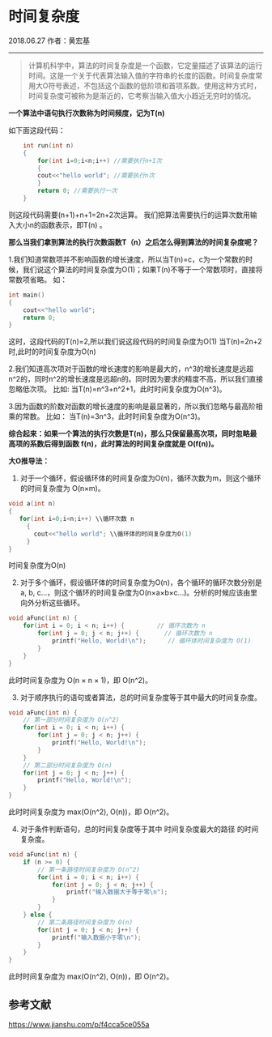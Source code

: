﻿# 时间复杂度 

2018.06.27 作者：黄宏基

---

> 计算机科学中，算法的时间复杂度是一个函数，它定量描述了该算法的运行时间。这是一个关于代表算法输入值的字符串的长度的函数。时间复杂度常用大O符号表述，不包括这个函数的低阶项和首项系数。使用这种方式时，时间复杂度可被称为是渐近的，它考察当输入值大小趋近无穷时的情况。

**一个算法中语句执行次数称为时间频度，记为T(n)**

如下面这段代码：

```cpp
    int run(int n)
    {
        for(int i=0;i<n;i++) //需要执行n+1次
        {
        cout<<"hello world"; //需要执行n次
        }
        return 0; //需要执行一次
    }
```
则这段代码需要(n+1)+n+1=2n+2次运算。
我们把算法需要执行的运算次数用输入大小n的函数表示，即T(n) 。

**那么当我们拿到算法的执行次数函数T（n）之后怎么得到算法的时间复杂度呢？**

 1.我们知道常数项并不影响函数的增长速度，所以当T(n)=c，c为一个常数的时候，我们说这个算法的时间复杂度为O(1)；如果T(n)不等于一个常数项时，直接将常数项省略。
如：
```cpp
int main()
{
    cout<<"hello world";
    return 0;
}
```
这时，这段代码的T(n)=2,所以我们说这段代码的时间复杂度为O(1)
当T(n)=2n+2时,此时的时间复杂度为O(n)

2.我们知道高次项对于函数的增长速度的影响是最大的，n^3的增长速度是远超n^2的，同时n^2的增长速度是远超n的。同时因为要求的精度不高，所以我们直接忽略低次项。
比如:
当T(n)=n^3+n^2+1，此时时间复杂度为O(n^3)。

3.因为函数的阶数对函数的增长速度的影响是最显著的，所以我们忽略与最高阶相乘的常数。
比如：
当T(n)=3n^3，此时时间复杂度为O(n^3)。

**综合起来：如果一个算法的执行次数是T(n)，那么只保留最高次项，同时忽略最高项的系数后得到函数 f(n)，此时算法的时间复杂度就是 O(f(n))。**

**大O推导法：**

 1. 对于一个循环，假设循环体的时间复杂度为O(n)，循环次数为m，则这个循环的时间复杂度为 O(n×m)。

 ```cpp
 void a(int n)
 {
    for(int i=0;i<n;i++) \\循环次数 n
      {
        cout<<"hello world"; \\循环体的时间复杂度为O(1)
      }
 }
 ```
 时间复杂度为O(n)
 
 2. 对于多个循环，假设循环体的时间复杂度为O(n)，各个循环的循环次数分别是a, b, c...，则这个循环的时间复杂度为O(n×a×b×c...)。分析的时候应该由里向外分析这些循环。

```cpp
void aFunc(int n) {
    for(int i = 0; i < n; i++) {         // 循环次数为 n
        for(int j = 0; j < n; j++) {       // 循环次数为 n
            printf("Hello, World!\n");      // 循环体时间复杂度为 O(1)
        }
    }
}
```
此时时间复杂度为 O(n × n × 1)，即 O(n^2)。

 3. 对于顺序执行的语句或者算法，总的时间复杂度等于其中最大的时间复杂度。

```cpp
void aFunc(int n) {
    // 第一部分时间复杂度为 O(n^2)
    for(int i = 0; i < n; i++) {
        for(int j = 0; j < n; j++) {
            printf("Hello, World!\n");
        }
    }
    // 第二部分时间复杂度为 O(n)
    for(int j = 0; j < n; j++) {
        printf("Hello, World!\n");
    }
}
```
此时时间复杂度为 max(O(n^2), O(n))，即 O(n^2)。

 4. 对于条件判断语句，总的时间复杂度等于其中 时间复杂度最大的路径 的时间复杂度。

```cpp
void aFunc(int n) {
    if (n >= 0) {
        // 第一条路径时间复杂度为 O(n^2)
        for(int i = 0; i < n; i++) {
            for(int j = 0; j < n; j++) {
                printf("输入数据大于等于零\n");
            }
        }
    } else {
        // 第二条路径时间复杂度为 O(n)
        for(int j = 0; j < n; j++) {
            printf("输入数据小于零\n");
        }
    }
}
```
 此时时间复杂度为 max(O(n^2), O(n))，即 O(n^2)。
 
 ## 参考文献

 https://www.jianshu.com/p/f4cca5ce055a